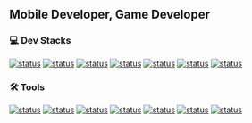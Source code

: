 ## Mobile Developer, Game Developer


### 💻 Dev Stacks

[![status](https://img.shields.io/badge/Swift-F05138?style=flat&logo=swift&logoColor=white)]()
[![status](https://img.shields.io/badge/Flutter-02569B?style=flat&logo=flutter&logoColor=white)]()
[![status](https://img.shields.io/badge/Python-3776AB?style=flat&logo=Python&logoColor=white)]()
[![status](https://img.shields.io/badge/Kotlin-7F52FF?style=flat&logo=Kotlin&logoColor=white)]()
[![status](https://img.shields.io/badge/C%23-67217A?style=flat&logoColor=white)]()
[![status](https://img.shields.io/badge/U%23-000000?style=flat&logo=VRChat&logoColor=white)]()
[![status](https://img.shields.io/badge/Java-C74634?style=flata&logoColor=white)]()


### 🛠️ Tools

[![status](https://img.shields.io/badge/blender-E87D0D?style=flat&logo=blender&logoColor=white)]()
[![status](https://img.shields.io/badge/xcode-147EFB?style=flat&logo=xcode&logoColor=white)]()
[![status](https://img.shields.io/badge/androidstudio-3DDC84?style=flat&logo=androidstudio&logoColor=white)]()
[![status](https://img.shields.io/badge/vscode-23A8F2?style=flat&logoColor=white)]()
[![status](https://img.shields.io/badge/unity-000000?style=flat&logo=unity&logoColor=white)]()
[![status](https://img.shields.io/badge/anaconda-44A833?style=flat&logo=anaconda&logoColor=white)]()
[![status](https://img.shields.io/badge/figma-F24E1E?style=flat&logo=figma&logoColor=white)]()
